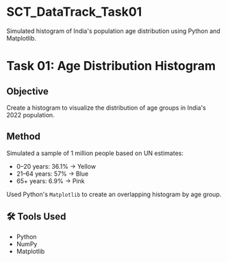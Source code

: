 # SCT_DataTrack_Task01
Simulated histogram of India's population age distribution using Python and Matplotlib.

# Task 01: Age Distribution Histogram

## Objective
Create a histogram to visualize the distribution of age groups in India's 2022 population.

## Method
Simulated a sample of 1 million people based on UN estimates:
- 0–20 years: 36.1% → Yellow
- 21–64 years: 57% → Blue
- 65+ years: 6.9% → Pink

Used Python's `Matplotlib` to create an overlapping histogram by age group.

## 🛠 Tools Used
- Python
- NumPy
- Matplotlib
